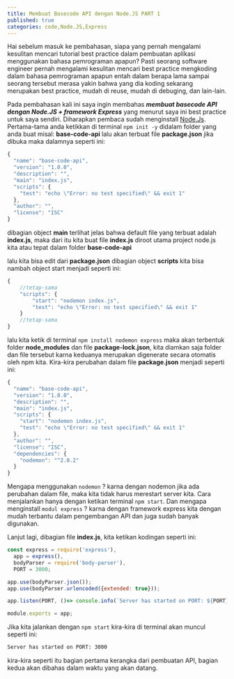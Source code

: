 ```yaml
---
title: Membuat Basecode API dengan Node.JS PART 1
published: true
categories: code,Node.JS,Express
---
```

Hai sebelum masuk ke pembahasan, siapa yang pernah mengalami kesulitan mencari tutorial best practice dalam pembuatan aplikasi menggunakan bahasa pemrograman apapun? Pasti seorang software engineer pernah mengalami kesulitan mencari best practice mengkoding dalam bahasa pemrograman apapun entah dalam berapa lama sampai seorang tersebut merasa yakin bahwa yang dia koding sekarang merupakan best practice, mudah di reuse, mudah di debuging, dan lain-lain.

Pada pembahasan kali ini saya ingin membahas **_membuat basecode API dengan Node.JS + framework Express_** yang menurut saya ini best practice untuk saya sendiri. Diharapkan pembaca sudah menginstall [Node.Js](https://nodejs.org/en/). Pertama-tama anda ketikkan di terminal `npm init -y` didalam folder yang anda buat misal: **base-code-api** lalu akan terbuat file **package.json** jika dibuka maka dalamnya seperti ini:

```js
{
  "name": "base-code-api",
  "version": "1.0.0",
  "description": "",
  "main": "index.js",
  "scripts": {
    "test": "echo \"Error: no test specified\" && exit 1"
  },
  "author": "",
  "license": "ISC"
}
```

dibagian object **main** terlihat jelas bahwa default file yang terbuat adalah **index.js**, maka dari itu kita buat file **index.js** diroot utama project node.js kita atau tepat dalam folder **base-code-api**

lalu kita bisa edit dari **package.json** dibagian object **scripts** kita bisa nambah object start menjadi seperti ini:
```js
{
	//tetap-sama
	"scripts": {
		"start": "nodemon index.js",
		"test": "echo \"Error: no test specified\" && exit 1"
	}
	//tetap-sama
}
```

lalu kita ketik di terminal `npm install nodemon express` maka akan terbentuk folder **node_modules** dan file **package-lock.json**, kita diamkan saja folder dan file tersebut karna keduanya merupakan digenerate secara otomatis oleh npm kita. Kira-kira perubahan dalam file **package.json** menjadi seperti ini:

```js
{
  "name": "base-code-api",
  "version": "1.0.0",
  "description": "",
  "main": "index.js",
  "scripts": {
    "start": "nodemon index.js",
    "test": "echo \"Error: no test specified\" && exit 1"
  },
  "author": "",
  "license": "ISC",
  "dependencies": {
    "nodemon": "^2.0.2"
  }
}
```

Mengapa menggunakan `nodemon` ? karna dengan nodemon jika ada perubahan dalam file, maka kita tidak harus merestart server kita. Cara menjalankan hanya dengan ketikan terminal `npm start`. Dan mengapa menginstall `modul express` ? karna dengan framework express kita dengan mudah terbantu dalam pengembangan API dan juga sudah banyak digunakan.

Lanjut lagi, dibagian file **index.js**, kita ketikan kodingan seperti ini: 

```js
const express = require('express'),
  app = express(),
  bodyParser = require('body-parser'),
  PORT = 3000;

app.use(bodyParser.json());
app.use(bodyParser.urlencoded({extended: true}));

app.listen(PORT, ()=> console.info(`Server has started on PORT: ${PORT}`))

module.exports = app;
```

Jika kita jalankan dengan `npm start` kira-kira di terminal akan muncul seperti ini:

```sh
Server has started on PORT: 3000
```

kira-kira seperti itu bagian pertama kerangka dari pembuatan API, bagian kedua akan dibahas dalam waktu yang akan datang.